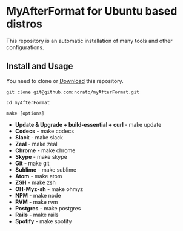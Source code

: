 # MyAfterFormat for Ubuntu based distros

This repository is an automatic installation of many tools and other configurations.
## Install and Usage

You need to clone or [Download](https://github.com/norato/myAfterFormat/archive/master.zip) this repository.

`git clone git@github.com:norato/myAfterFormat.git`

`cd myAfterFormat`

`make [options]`


+ **Update & Upgrade + build-essential + curl** - make update
+ **Codecs** - make codecs
+ **Slack** - make slack
+ **Zeal** - make zeal
+ **Chrome** - make chrome
+ **Skype** - make skype
+ **Git** - make git
+ **Sublime** - make sublime
+ **Atom** - make atom
+ **ZSH** - make zsh
+ **OH-Myz-sh** - make ohmyz
+ **NPM** - make node
+ **RVM** - make rvm
+ **Postgres** - make postgres
+ **Rails** - make rails
+ **Spotify** - make spotify
